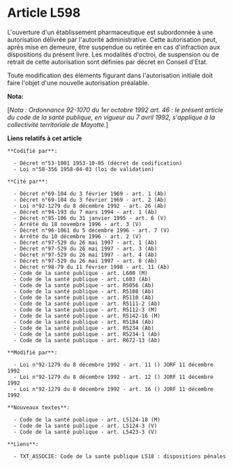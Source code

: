 # Article L598

L'ouverture d'un établissement pharmaceutique est subordonnée à une autorisation délivrée par l'autorité administrative.
Cette autorisation peut, après mise en demeure, être suspendue ou retirée en cas d'infraction aux dispositions du présent
livre. Les modalités d'octroi, de suspension ou de retrait de cette autorisation sont définies par décret en Conseil d'Etat.

Toute modification des éléments figurant dans l'autorisation initiale doit faire l'objet d'une nouvelle autorisation
préalable.

**Nota:**

[*Nota : Ordonnance 92-1070 du 1er octobre 1992 art. 46 : le présent article du code de la santé publique, en vigueur au 7
avril 1992, s'applique à la collectivité territoriale de Mayotte.*]

**Liens relatifs à cet article**

	**Codifié par**:

	  - Décret n°53-1001 1953-10-05 (décret de codification)
	  - Loi n°58-356 1958-04-03 (loi de validation)

	**Cité par**:

	  - Décret n°69-104 du 3 février 1969 - art. 1 (Ab)
	  - Décret n°69-104 du 3 février 1969 - art. 2 (Ab)
	  - Loi n°92-1279 du 8 décembre 1992 - art. 26 (Ab)
	  - Décret n°94-193 du 7 mars 1994 - art. 1 (Ab)
	  - Décret n°95-106 du 31 janvier 1995 - art. 6 (V)
	  - Arrêté du 18 novembre 1996 - art. 3 (V)
	  - Décret n°96-1061 du 5 décembre 1996 - art. 7 (V)
	  - Arrêté du 10 décembre 1996 - art. 2 (V)
	  - Décret n°97-529 du 26 mai 1997 - art. 1 (Ab)
	  - Décret n°97-529 du 26 mai 1997 - art. 3 (Ab)
	  - Décret n°97-529 du 26 mai 1997 - art. 4 (Ab)
	  - Décret n°97-529 du 26 mai 1997 - art. 8 (Ab)
	  - Décret n°98-79 du 11 février 1998 - art. 11 (Ab)
	  - Code de la santé publique - art. L600 (M)
	  - Code de la santé publique - art. L603 (Ab)
	  - Code de la santé publique - art. R5056 (Ab)
	  - Code de la santé publique - art. R5108 (Ab)
	  - Code de la santé publique - art. R5110 (Ab)
	  - Code de la santé publique - art. R5111-2 (Ab)
	  - Code de la santé publique - art. R5112-3 (M)
	  - Code de la santé publique - art. R5142-16 (M)
	  - Code de la santé publique - art. R5184 (Ab)
	  - Code de la santé publique - art. R5234 (Ab)
	  - Code de la santé publique - art. R5234-1 (Ab)
	  - Code de la santé publique - art. R672-13 (Ab)

	**Modifié par**:

	  - Loi n°92-1279 du 8 décembre 1992 - art. 11 () JORF 11 décembre 1992
	  - Loi n°92-1279 du 8 décembre 1992 - art. 12 () JORF 11 décembre 1992
	  - Loi n°92-1279 du 8 décembre 1992 - art. 16 () JORF 11 décembre 1992

	**Nouveaux textes**:

	  - Code de la santé publique - art. L5124-18 (M)
	  - Code de la santé publique - art. L5124-3 (V)
	  - Code de la santé publique - art. L5423-3 (V)

	**Liens**:

	  - TXT_ASSOCIE: Code de la santé publique L518 : dispositions pénales
